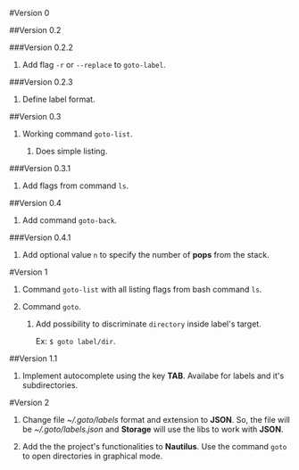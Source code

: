 #Version 0


##Version 0.2

###Version 0.2.2

1. Add flag `-r` or `--replace` to `goto-label`.

###Version 0.2.3

1. Define label format.


##Version 0.3

1. Working command `goto-list`.

    1. Does simple listing.

###Version 0.3.1

1. Add flags from command `ls`.


##Version 0.4

1. Add command `goto-back`.

###Version 0.4.1

1. Add optional value `n` to specify the number of **pops** from the stack.



#Version 1

1. Command `goto-list` with all listing flags from bash command `ls`.

2. Command `goto`.

    1. Add possibility to discriminate `directory` inside label's target.

        Ex: `$ goto label/dir`.

##Version 1.1

1. Implement autocomplete using the key **TAB**. Availabe for labels and it's subdirectories.



#Version 2

1. Change file *~/.goto/labels* format and extension to **JSON**. So, the file will be *~/.goto/labels.json* and **Storage** will use the libs to work with **JSON**.

2. Add the the project's functionalities to **Nautilus**. Use the command `goto` to open directories in graphical mode.